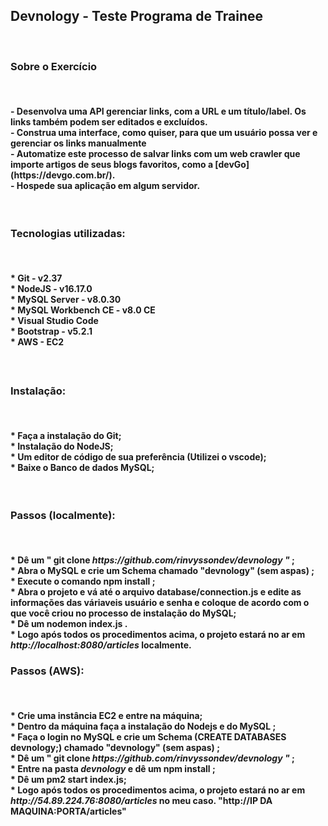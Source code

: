 <h2> Devnology - Teste Programa de Trainee </h2>
<br>
<h3> Sobre o Exercício</h3>
<br>
<h4>
- Desenvolva uma API gerenciar links, com a URL e um título/label. Os links também podem ser editados e excluídos.<br>
- Construa uma interface, como quiser, para que um usuário possa ver e gerenciar os links manualmente <br>
- Automatize este processo de salvar links com um web crawler que importe artigos de seus blogs favoritos, como a [devGo](https://devgo.com.br/). <br>
- Hospede sua aplicação em algum servidor.<br>
</h4>
<br>
<h3> Tecnologias utilizadas: </h3>
<br>
<h4>
* Git - v2.37 <br>
* NodeJS - v16.17.0 <br>
* MySQL Server - v8.0.30 <br>
* MySQL Workbench CE - v8.0 CE <br>
* Visual Studio Code <br>
* Bootstrap - v5.2.1 <br>
* AWS - EC2

<h4>
<br>
<h3> Instalação: </h3>
<br>
<h4>
* Faça a instalação do Git; <br>
* Instalação do NodeJS; <br>
* Um editor de código de sua preferência (Utilizei o vscode); <br>
* Baixe o Banco de dados <strong>MySQL</strong>; <br>
</h4>
<br>
<h3> Passos (localmente): </h3>
<br>
<h4>
* Dê um <strong> " git clone <em>https://github.com/rinvyssondev/devnology "</em> </strong>; <br>
* Abra o MySQL e crie um Schema chamado  <strong>"devnology" (sem aspas) </strong> ; <br>
* Execute o comando  <strong>npm install</strong> ; <br>
* Abra o projeto e vá até o arquivo <strong>database/connection.js</strong> e edite as informações das váriaveis <strong>usuário</strong> e <strong>senha</strong> e coloque de acordo com o que você criou no processo de instalação do MySQL; <br>
* Dê um <strong> nodemon index.js .</strong> <br>
* Logo após todos os procedimentos acima, o projeto estará no ar em <em>http://localhost:8080/articles</em> localmente.
<br>
<h3> Passos (AWS): </h3>
<br>
<h4>
* Crie uma instância EC2 e entre na máquina; <br>
* Dentro da máquina faça a instalação do <strong>Nodejs</strong> e do <strong>MySQL</strong> ; <br>
* Faça o login no MySQL e crie um Schema (CREATE DATABASES devnology;) chamado  <strong>"devnology" (sem aspas) </strong> ; <br>
* Dê um <strong> " git clone <em>https://github.com/rinvyssondev/devnology "</em> </strong>; <br>
* Entre na pasta <em>devnology</em> e dê um <strong>npm install </strong>;<br>
* Dê um <strong> pm2 start index.js</strong>;<br>
* Logo após todos os procedimentos acima, o projeto estará no ar em <em>http://54.89.224.76:8080/articles</em> no meu caso. "http://<strong>IP DA MAQUINA</strong>:<strong>PORTA</strong>/articles"
